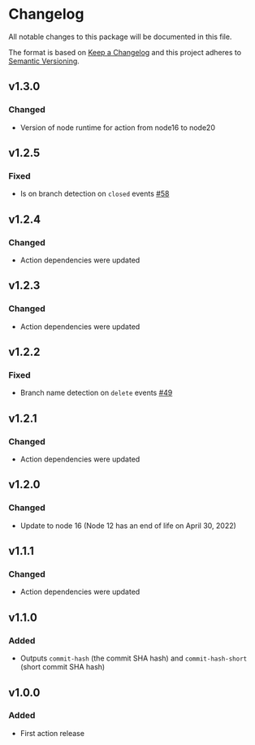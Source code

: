 # Changelog

All notable changes to this package will be documented in this file.

The format is based on [Keep a Changelog][keepachangelog] and this project adheres to [Semantic Versioning][semver].

## v1.3.0

### Changed

- Version of node runtime for action from node16 to node20

## v1.2.5

### Fixed

- Is on branch detection on `closed` events [#58]

[#58]:https://github.com/gacts/github-slug/issues/58

## v1.2.4

### Changed

- Action dependencies were updated

## v1.2.3

### Changed

- Action dependencies were updated

## v1.2.2

### Fixed

- Branch name detection on `delete` events [#49]

[#49]:https://github.com/gacts/github-slug/issues/49

## v1.2.1

### Changed

- Action dependencies were updated

## v1.2.0

### Changed

- Update to node 16 (Node 12 has an end of life on April 30, 2022)

## v1.1.1

### Changed

- Action dependencies were updated

## v1.1.0

### Added

- Outputs `commit-hash` (the commit SHA hash) and `commit-hash-short` (short commit SHA hash)

## v1.0.0

### Added

- First action release

[keepachangelog]:https://keepachangelog.com/en/1.0.0/
[semver]:https://semver.org/spec/v2.0.0.html
